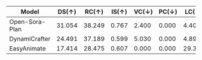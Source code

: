 | Model | DS(↑) | RC(↑) | IS(↑) | VC(↓) | PC(↓) | LC(↓) | RV(↓) | OI(↓) |
| --- | --- | --- | --- | --- | --- | --- | --- | --- |
| Open-Sora-Plan | 31.054 | 38.249 | 0.767 | 2.400 | 0.000 | 4.401 | 1.133 | 3.514 |
| DynamiCrafter | 24.491 | 37.189 | 0.599 | 5.030 | 0.000 | 4.896 | 0.937 | 3.221 |
| EasyAnimate | 17.414 | 28.475 | 0.607 | 0.000 | 0.000 | 29.344 | 0.000 | 1.690 |
